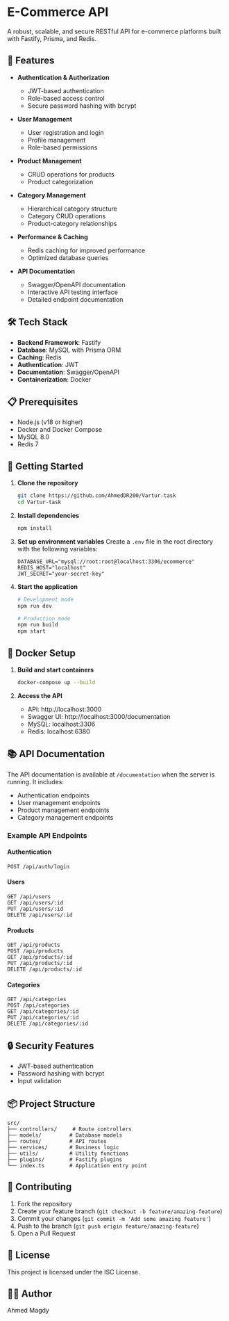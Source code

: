 # E-Commerce API

A robust, scalable, and secure RESTful API for e-commerce platforms built with Fastify, Prisma, and Redis.

## 🚀 Features

- **Authentication & Authorization**
  - JWT-based authentication
  - Role-based access control
  - Secure password hashing with bcrypt

- **User Management**
  - User registration and login
  - Profile management
  - Role-based permissions

- **Product Management**
  - CRUD operations for products
  - Product categorization

- **Category Management**
  - Hierarchical category structure
  - Category CRUD operations
  - Product-category relationships

- **Performance & Caching**
  - Redis caching for improved performance
  - Optimized database queries

- **API Documentation**
  - Swagger/OpenAPI documentation
  - Interactive API testing interface
  - Detailed endpoint documentation

## 🛠️ Tech Stack

- **Backend Framework**: Fastify
- **Database**: MySQL with Prisma ORM
- **Caching**: Redis
- **Authentication**: JWT
- **Documentation**: Swagger/OpenAPI
- **Containerization**: Docker

## 📋 Prerequisites

- Node.js (v18 or higher)
- Docker and Docker Compose
- MySQL 8.0
- Redis 7

## 🚀 Getting Started

1. **Clone the repository**
   ```bash
   git clone https://github.com/AhmedDR200/Vartur-task
   cd Vartur-task
   ```

2. **Install dependencies**
   ```bash
   npm install
   ```

3. **Set up environment variables**
   Create a `.env` file in the root directory with the following variables:
   ```env
   DATABASE_URL="mysql://root:root@localhost:3306/ecommerce"
   REDIS_HOST="localhost"
   JWT_SECRET="your-secret-key"
   ```

4. **Start the application**
   ```bash
   # Development mode
   npm run dev

   # Production mode
   npm run build
   npm start
   ```

## 🐳 Docker Setup

1. **Build and start containers**
   ```bash
   docker-compose up --build
   ```

2. **Access the API**
   - API: http://localhost:3000
   - Swagger UI: http://localhost:3000/documentation
   - MySQL: localhost:3306
   - Redis: localhost:6380

## 📚 API Documentation

The API documentation is available at `/documentation` when the server is running. It includes:

- Authentication endpoints
- User management endpoints
- Product management endpoints
- Category management endpoints

### Example API Endpoints

#### Authentication
```http
POST /api/auth/login
```

#### Users
```http
GET /api/users
GET /api/users/:id
PUT /api/users/:id
DELETE /api/users/:id
```

#### Products
```http
GET /api/products
POST /api/products
GET /api/products/:id
PUT /api/products/:id
DELETE /api/products/:id
```

#### Categories
```http
GET /api/categories
POST /api/categories
GET /api/categories/:id
PUT /api/categories/:id
DELETE /api/categories/:id
```

## 🔒 Security Features

- JWT-based authentication
- Password hashing with bcrypt
- Input validation

## 📦 Project Structure

```
src/
├── controllers/     # Route controllers
├── models/         # Database models
├── routes/         # API routes
├── services/       # Business logic
├── utils/          # Utility functions
├── plugins/        # Fastify plugins
└── index.ts        # Application entry point
```

## 🤝 Contributing

1. Fork the repository
2. Create your feature branch (`git checkout -b feature/amazing-feature`)
3. Commit your changes (`git commit -m 'Add some amazing feature'`)
4. Push to the branch (`git push origin feature/amazing-feature`)
5. Open a Pull Request

## 📝 License

This project is licensed under the ISC License.

## 👨‍💻 Author

Ahmed Magdy 